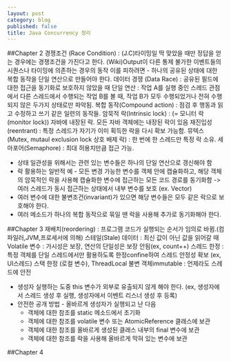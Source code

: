 ```yaml
---
layout: post
category: blog
published: false
title: Java Concurrency 정리
---
```

##Chapter 2
경쟁조건 (Race Condition) : 
	(J.C)타이밍일 딱 맞았을 때만 정답을 얻는 경우에는 경쟁조건을 가진다고 한다.
	(Wiki)Output이 다른 통제 불가한 이벤트들의 시퀀스나 타이밍에 의존하는 경우의 동작
	이를 피하려면 - 하나의 공유된 상태에 대한 복합 동작을 단일 연산으로 만들어야 한다.
데이터 경쟁 (Data Race) : 공유된 필드에 대한 접근을 동기화로 보호하지 않았을 때 
단일 연산 : 작업 A를 실행 중인 스레드 관점에서 다른 스레드에서 수행되는 작업 B를 볼 때, 작업 B가 모두 수행되었거나 전혀 수행되지 않은 두가지 상태로만 파악됨.
복합 동작(Compound action) : 점검 후 행동과 읽고 수정하고 쓰기 같은 일련의 동작들.
암묵적 락(Intrinsic lock) : (= 모니터 락(monitor lock)) 자바에 내장된 락. 모든 자바 객체에는 내장된 락이 있음
재진입성(reentrant) : 특정 스레드가 자기가 이미 획득한 락을 다시 확보 가능함.
뮤텍스(Mutex, mutaul exclusion lock 상호 배제 락) : 한 번에 한 스레드만 특정 락 소유.
세마포어(Semaphore) : 최대 허용치만큼 접근 가능.

  - 상태 일관성을 위해서는 관련 있는 변수들은 하나의 단일 연산으로 갱신해야 함
  - 락 활용하는 일반적 예 - 모든 변경 가능한 변수를 객체 안에 캡슐화하고, 해당 객체의 암묵적인 락을 사용해 캡슐화한 변수에 접근하는 모든 코드 경로를 동기화함 -> 여러 스레드가 동시 접근하는 상태에서 내부 변수를 보호 (ex. Vector)
  - 여러 변수에 대한 불변조건(invariant)가 있으면 해당 변수들은 모두 같은 락으로 보호해야 한다.
  - 여러 메소드가 하나의 복합 동작으로 묶일 땐 락을 사용해 추가로 동기화해야 한다.

##Chapter 3
재배치(reordering) : 프로그램 코드가 실행되는 순서가 임의로 바뀜.(컴파일러,JVM,프로세서에 의해)
스테일(Stale) 데이터 : 최신 값이 아닌 값을 읽어갈 때
Volatile 변수 : 가시성은 보장, 연산의 단일성은 보장 안됨(ex, count++)
스레드 한정 : 특정 객체를 단일 스레드에서만 활용하도록 한정confine하여 스레드 안정성 확보 (ex, UI스레드)
	스택 한정 (로컬 변수), ThreadLocal
불변 객체immutable : 언제라도 스레드에 안전

  - 생성자 실행하는 도중 this 변수가 외부로 유출되지 않게 해야 한다. (ex, 생성자에서 스레드 생성 후 실행, 생성자에서 이벤트 리스너 생성 후 등록)
  - 안전한 공개 방법 - 올바르게 생성자가 실행되고 난 다음
    - 객체에 대한 참조를 static 메소드에서 초기화
    - 객체에 대한 참조를 volatile 변수 또는 AtomicReference 클래스에 보관
    - 객체에 대한 참조를 올바르게 생성된 클래스 내부의 final 변수에 보관
    - 객체에 대한 참조를 락을 사용해 올바르게 막혀 있는 변수에 보관

##Chapter 4


